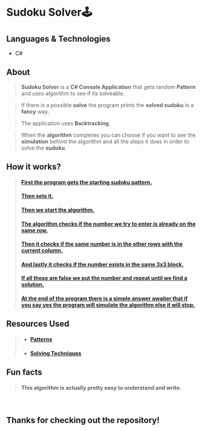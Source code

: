 # Sudoku Solver🕹️

## Languages & Technologies
- C#

## About
> **Sudoku Solver** is a **C# Console Application** that gets random **Pattern** and uses algorithm to see if its solveable.

> If there is a possible **solve** the program prints the **solved sudoku** in a **fancy** way.

> The application uses **Backtracking**.

> When the **algorithm** completes you can choose if you want to see the **simulation** behind the algorithm and all the steps it does in order to solve the **sudoku**.

## How it works?
> #### <a href="https://github.com/viktorgkw/SudokuSolver/blob/main/SudokuSolver/SudokuRelated/SudokuPatterns.cs#L14"> First the program gets the starting sudoku pattern.</a>
>
> #### <a href="https://github.com/viktorgkw/SudokuSolver/blob/main/SudokuSolver/SudokuRelated/SudokuPatterns.cs#L7">Then sets it.</a>
>
> #### <a href="https://github.com/viktorgkw/SudokuSolver/blob/main/SudokuSolver/SudokuRelated/Sudoku.cs#L58">Then we start the algorithm.</a>
>
> #### <a href="https://github.com/viktorgkw/SudokuSolver/blob/main/SudokuSolver/SudokuRelated/Sudoku.cs#L96">The algorithm checks if the number we try to enter is already on the same row.</a>
>
> #### <a href="https://github.com/viktorgkw/SudokuSolver/blob/main/SudokuSolver/SudokuRelated/Sudoku.cs#L102">Then it checks if the same number is in the other rows with the current column.</a>
>
> #### <a href="https://github.com/viktorgkw/SudokuSolver/blob/main/SudokuSolver/SudokuRelated/Sudoku.cs#L108">And lastly it checks if the number exists in the same 3x3 block.</a>
>
> #### <a href="https://github.com/viktorgkw/SudokuSolver/blob/main/SudokuSolver/SudokuRelated/Sudoku.cs#L58">If all those are false we put the number and repeat until we find a solution.</a>
>
> #### <a href="https://github.com/viktorgkw/SudokuSolver/blob/dea67d7a55aa48a22a6422ae864fa2e50d1259ce/SudokuSolver/SudokuRelated/SimulationRelated/Simulation.cs#L11">At the end of the program there is a simple answer awaiter that if you say yes the program will simulate the algorithm else it will stop.</a>

## Resources Used
> - #### <a href="https://sudokuprimer.com/patterns.php">Patterns</a>
> - #### <a href="https://www.conceptispuzzles.com/index.aspx?uri=puzzle/sudoku/techniques">Solving Techniques</a>

## Fun facts
> #### This algorithm is actually pretty easy to understand and write.

<br />

## Thanks for checking out the repository!

